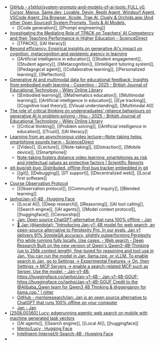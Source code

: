 - [GitHub - x1xhlol/system-prompts-and-models-of-ai-tools: FULL v0, Cursor, Manus, Same.dev, Lovable, Devin, Replit Agent, Windsurf Agent, VSCode Agent, Dia Browser, Xcode, Trae AI, Cluely & Orchids.app (And other Open Sourced) System Prompts, Tools & AI Models.](https://github.com/x1xhlol/system-prompts-and-models-of-ai-tools)
	- [[Code generation]], [[Prompt engineering]]
- [Investigating the Mediating Role of TPACK on Teachers’ AI Competency and their Teaching Performance in Higher Education - ScienceDirect](https://www.sciencedirect.com/science/article/pii/S2666920X25001018)
	- [[TPACK]], [[AI literacy]]
- [Beyond efficiency: Empirical insights on generative AI's impact on cognition, metacognition and epistemic agency in learning](https://bera-journals.onlinelibrary.wiley.com/doi/epdf/10.1111/bjet.70000?campaign=woletoc)
	- [[Artificial intelligence in education]], [[Student engagement]], [[Student agency]], [[Metacognition]], [[Intelligent tutoring system]], [[Pedagogical agent]], [[Collaborative learning]], [[Personalized learning]], [[Reflection]]
- [Generative AI and multimodal data for educational feedback: Insights from embodied math learning - Cosentino - 2025 - British Journal of Educational Technology - Wiley Online Library](https://bera-journals.onlinelibrary.wiley.com/doi/abs/10.1111/bjet.13587?campaign=woletoc)
	- [[Embodied learning]], [[Mathematics education]], [[Multimodal learning]], [[Artificial intelligence in education]], [[Eye tracking]], [[Cognitive load theory]], [[Visual understanding]], [[Multimodal AI]]
- [The role of critical thinking on undergraduates' reliance behaviours on generative AI in problem‐solving - Hou - 2025 - British Journal of Educational Technology - Wiley Online Library](https://bera-journals.onlinelibrary.wiley.com/doi/full/10.1111/bjet.13613?campaign=woletoc)
	- [[Critical thinking]], [[Problem solving]], [[Artificial intelligence in education]], [[Trust]], [[AI literacy]]
- [Learning from an asynchronous video lecture—Note-taking helps, smartphone sounds harm - ScienceDirect](https://www.sciencedirect.com/science/article/abs/pii/S1096751625000521?dgcid=raven_sd_aip_email)
	- [[Video]], [[Lecture]], [[Note-taking]], [[Distraction]], [[Mobile device]], [[Smartphone]]
	- [Note-taking fosters distance video learning: smartphones as risk and intellectual values as protective factors | Scientific Reports](https://www.nature.com/articles/s41598-024-67898-7)
- [git-bug/git-bug: Distributed, offline-first bug tracker embedded in git](https://github.com/git-bug/git-bug)
	- [[git]], [[Debugging]], [[IT support]], [[Decentralized web]], [[Local first software]]
- [Course Observation Protocol](https://works.hcommons.org/records/be71g-rfe25)
	- [[Observation protocol]], [[Community of inquiry]], [[Blended learning]]
- [janhq/Jan-v1-4B · Hugging Face](https://huggingface.co/janhq/Jan-v1-4B)
	- [[Local AI]], [[Deep research]], [[Reasoning]], [[AI tool calling]], [[Search engine]], [[AI agents]], [[Model context protocol]], [[huggingface]], [[Censorship]]
	- [Jan: Open source ChatGPT-alternative that runs 100% offline - Jan](https://jan.ai/)
	- [👋 Jan (@jandotai): "Introducing Jan-v1: 4B model for web search, an open-source alternative to Perplexity Pro. In our evals, Jan v1 delivers 91% SimpleQA accuracy, slightly outperforming Perplexity Pro while running fully locally. Use cases: - Web search - Deep Research Built on the new version of Qwen's Qwen3-4B-Thinking (up to 256k context length), fine-tuned for reasoning and tool use in Jan. You can run the model in Jan, llama.cpp, or vLLM. To enable search in Jan, go to Settings → Experimental Features → On, then Settings → MCP Servers → enable a search-related MCP such as Serper. Use the model: - Jan-v1-4B: https://huggingface.co/janhq/Jan-v1-4B - Jan-v1-4B-GGUF: https://huggingface.co/janhq/Jan-v1-4B-GGUF Credit to the @Alibaba_Qwen team for Qwen3 4B Thinking & @ggerganov for llama.cpp." | nitter](https://nitter.net/jandotai/status/1955176280535732415)
	- [GitHub - menloresearch/jan: Jan is an open source alternative to ChatGPT that runs 100% offline on your computer](https://github.com/menloresearch/jan)
	- [Jan - Jan](https://jan.ai/docs)
- [[2508.00360] Lucy: edgerunning agentic web search on mobile with machine generated task vectors](https://arxiv.org/abs/2508.00360)
	- [[AI agents]], [[Search engine]], [[Local AI]], [[huggingface]]
	- [Menlo/Lucy · Hugging Face](https://huggingface.co/Menlo/Lucy)
	- [Intelligent-Internet/II-Search-4B · Hugging Face](https://huggingface.co/Intelligent-Internet/II-Search-4B)
-